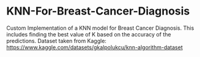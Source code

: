 # KNN-For-Breast-Cancer-Diagnosis
Custom Implementation of a KNN model for Breast Cancer Diagnosis. This includes finding the best value of K based on the accuracy of the predictions.
Dataset taken from Kaggle: https://www.kaggle.com/datasets/gkalpolukcu/knn-algorithm-dataset
